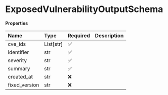 # ExposedVulnerabilityOutputSchema

**Properties**

| Name          | Type      | Required | Description |
| :------------ | :-------- | :------- | :---------- |
| cve_ids       | List[str] | ✅       |             |
| identifier    | str       | ✅       |             |
| severity      | str       | ✅       |             |
| summary       | str       | ✅       |             |
| created_at    | str       | ❌       |             |
| fixed_version | str       | ❌       |             |

<!-- This file was generated by liblab | https://liblab.com/ -->
